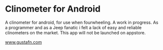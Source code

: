 # Clinometer for Android
A clinometer for android, for use when fourwheeling. A work in progress.
As a programmer and as a Jeep fanatic i felt a lack of easy and reliable clinometers on the market. This app will not be launched on appstore. 

www.gustafn.com
